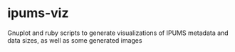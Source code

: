 # ipums-viz
Gnuplot and ruby scripts to generate visualizations of IPUMS metadata and data sizes, as well as some generated images
